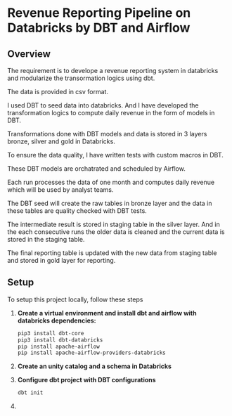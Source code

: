 # Revenue Reporting Pipeline on Databricks by DBT and Airflow

## Overview

The requirement is to develope a revenue reporting system in databricks and modularize the transormation logics using dbt.

The data is provided in csv format. 

I used DBT to seed data into databricks. And I have developed the transformation logics to compute daily revenue in the form of models in DBT.

Transformations done with DBT models and data is stored in 3 layers bronze, silver and gold in Databricks.

To ensure the data quality, I have written tests with custom macros in DBT.

These DBT models are orchatrated and scheduled by Airflow.

Each run processes the data of one month and computes daily revenue which will be used by analyst teams. 

The DBT seed will create the raw tables in bronze layer and the data in these tables are quality checked with DBT tests.

The intermediate result is stored in staging table in the silver layer. And in the each consecutive runs the older data is cleaned and the current data is stored in the staging table.

The final reporting table is updated with the new data from staging table and stored in gold layer for reporting.

## Setup
To setup this project locally, follow these steps

1. **Create a virtual environment and install dbt and airflow with databricks dependencies:**
    ```bash
    pip3 install dbt-core
    pip3 install dbt-databricks
    pip install apache-airflow
    pip install apache-airflow-providers-databricks
    ```

2. **Create an unity catalog and a schema in Databricks**

3. **Configure dbt project with DBT configurations**
    ```bash
    dbt init
    ```
4.
